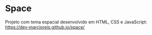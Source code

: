 # Space
Projeto com tema espacial desenvolvido em HTML, CSS e JavaScript: https://dev-marcioreis.github.io/space/

